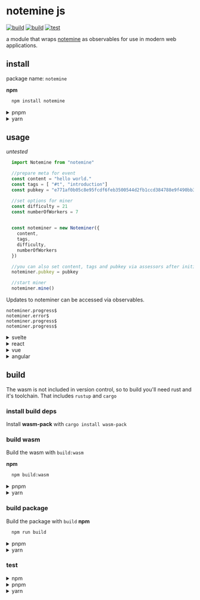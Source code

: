 # notemine js 

[![build](https://img.shields.io/npm/v/notemine)](https://www.npmjs.com/package/notemine)
[![build](https://github.com/github/docs/actions/workflows/main.yml/badge.svg)]([https://github.com/sandwichfarm/notemine-js/actions](https://github.com/sandwichfarm/notemine-js/actions/workflows/build.yaml))
[![test](https://github.com/github/docs/actions/workflows/main.yml/badge.svg)](https://github.com/sandwichfarm/notemine-js/actions/workflows/test.yaml)

a module that wraps [notemine](https://github.com/sandwichfarm/notemine) as observables for use in modern web applications.

## install
package name: `notemine`

**npm**
```bash
  npm install notemine
```

<details>
<summary>pnpm</summary>

```bash
  pnpm install notemine
```
</details>

<details>
<summary>yarn</summary>

```bash
  yarn install notemine
```
</details>

## usage 
_untested_

```typescript 
  import Notemine from "notemine"

  //prepare meta for event 
  const content = "hello world."
  const tags = [ "#t", "introduction"]
  const pubkey = "e771af0b05c8e95fcdf6feb3500544d2fb1ccd384788e9f490bb3ee28e8ed66f"

  //set options for miner 
  const difficulty = 21
  const numberOfWorkers = 7
 

  const noteminer = new Noteminer({
    content,
    tags,
    difficulty,
    numberOfWorkers    
  })

  //you can also set content, tags and pubkey via assessors after initialization. 
  noteminer.pubkey = pubkey

  //start miner
  noteminer.mine()
```

Updates to noteminer can be accessed via observables.
```
noteminer.progress$
noteminer.error$
noteminer.progress$
noteminer.progress$
```



<details>
<summary>svelte</summary>

```svelte
<script lang="ts">
  import { onMount } from 'svelte';
  import { type Writable, writable } from 'svelte/store'
  import { type ProgressEvent, NostrMiner } from 'nostr-miner';

  const numberOfMiners = 8
  let miner: NostrMiner;
  let progress: Writable<ProgressEvent[]> = new writable(new Array(numberOfMiners))

  onMount(() => {
    miner = new NostrMiner({ content: 'Hello, Nostr!', numberOfMiners  });

    const subscription = miner.progress$.subscribe(progress_ => {
      progress.update( _progress => {
        _progress[progress_.workerId] = progress_
      })
    });

    miner.mine();

    return () => {
      subscription.unsubscribe();
      miner.cancel();
    };
  });

  $: miners = $progress
</script>


<div>
{#each $miners as miner}
<span>Miner #{miner.workerId}: {miner.hashRate}kH/s [Best PoW: ${miner.bestPowData}]
{/each}

</div>
```
</details>



<details>
<summary>react</summary>

```reactjs
  import React, { useEffect } from 'react';
  import { NostrMiner } from 'nostr-miner';

  const MyComponent = () => {
    const miner = new NostrMiner({ content: 'Hello, Nostr!' });

    useEffect(() => {
      const subscription = miner.progress$.subscribe(progress => {
        // Update progress bar or display miner's progress
      });

      miner.mine();

      return () => {
        subscription.unsubscribe();
        miner.cancel();
      };
    }, []);

    return (
      <div>
        {/* Your UI components */}
      </div>
    );
  };

```
</details>

<details>
<summary>vue</summary>

```vue
<template>
  <div>
    <!-- Your UI components -->
  </div>
</template>

<script lang="ts">
import { defineComponent, onMounted, onUnmounted } from 'vue';
import { NostrMiner } from 'nostr-miner';

export default defineComponent({
  name: 'MinerComponent',
  setup() {
    const miner = new NostrMiner({ content: 'Hello, Nostr!' });

    onMounted(() => {
      const subscription = miner.progress$.subscribe(progress => {
        // Update progress bar or display miner's progress
      });

      miner.mine();

      onUnmounted(() => {
        subscription.unsubscribe();
        miner.cancel();
      });
    });

    return {};
  },
});
</script>

```
</details>

<details>
<summary>angular</summary>

```javascript
import { Component, OnInit, OnDestroy } from '@angular/core';
import { NostrMiner } from 'nostr-miner';
import { Subscription } from 'rxjs';

@Component({
  selector: 'app-miner',
  templateUrl: './miner.component.html',
})
export class MinerComponent implements OnInit, OnDestroy {
  miner: NostrMiner;
  progressSubscription: Subscription;

  ngOnInit() {
    this.miner = new NostrMiner({ content: 'Hello, Nostr!' });
    this.progressSubscription = this.miner.progress$.subscribe(progress => {
      // Update progress bar or display miner's progress
    });

    this.miner.mine();
  }

  ngOnDestroy() {
    this.progressSubscription.unsubscribe();
    this.miner.cancel();
  }
}
```
</details>

## build
The wasm is not included in version control, so to build you'll need rust and it's toolchain. That includes `rustup` and `cargo`

### install build deps

Install **wasm-pack** with `cargo install wasm-pack` 

### build wasm 
Build the wasm with `build:wasm` 

**npm**

```bash
  npm build:wasm
```

<details>
<summary>pnpm</summary>

```bash
  pnpm build:wasm
```
</details>

<details>
<summary>yarn</summary>

```bash
  yarn build:wasm
```
</details>

### build package 

Build the package with `build` 
**npm**

```bash
  npm run build
```

<details>
<summary>pnpm</summary>

```bash
  pnpm run build
```
</details>

<details>
<summary>yarn</summary>

```bash
  yarn build
```
</details>

### test 
<details>
<summary>npm</summary>

```bash
  npm run build
```
</details>

<details>
<summary>pnpm</summary>

```bash
  pnpm run build
```
</details>

<details>
<summary>yarn</summary>

```bash
  yarn build
```
</details>
